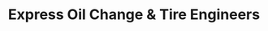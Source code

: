 ---
title: "Express Oil Change & Tire Engineers"
url: /rainbow-city/express-oil-change-and-tire-engineers/
shop: tyres
---